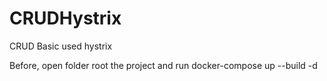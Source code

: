 # CRUDHystrix

CRUD Basic used hystrix


Before, open folder root the project and run
docker-compose up --build -d